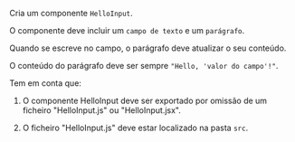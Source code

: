 Cria um componente `HelloInput`.

O componente deve incluir um `campo de texto` e um `parágrafo`.

Quando se escreve no campo, o parágrafo deve atualizar o seu conteúdo.

O conteúdo do parágrafo deve ser sempre `"Hello, 'valor do campo'!"`.

Tem em conta que:

1. O componente HelloInput deve ser exportado por omissão de um ficheiro "HelloInput.js" ou "HelloInput.jsx".

2. O ficheiro "HelloInput.js" deve estar localizado na pasta `src`.